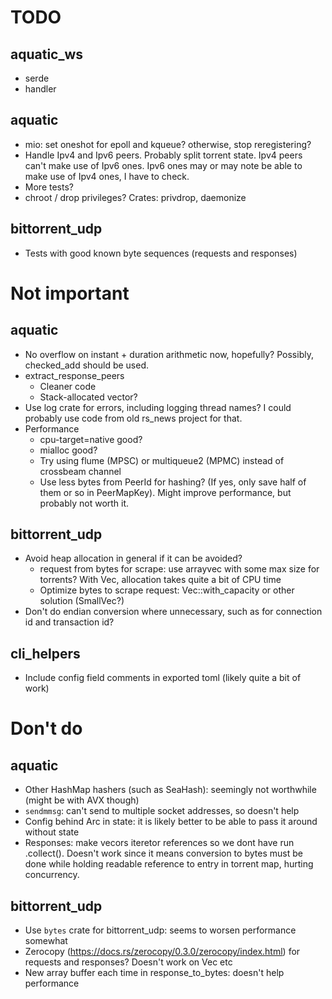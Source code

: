 # TODO

## aquatic_ws
* serde
* handler

## aquatic
* mio: set oneshot for epoll and kqueue? otherwise, stop reregistering?
* Handle Ipv4 and Ipv6 peers. Probably split torrent state. Ipv4 peers
  can't make use of Ipv6 ones. Ipv6 ones may or may note be able to make
  use of Ipv4 ones, I have to check.
* More tests?
* chroot / drop privileges? Crates: privdrop, daemonize

## bittorrent_udp
* Tests with good known byte sequences (requests and responses)

# Not important

## aquatic

* No overflow on instant + duration arithmetic now, hopefully? Possibly,
  checked_add should be used.
* extract_response_peers
    * Cleaner code
    * Stack-allocated vector?
* Use log crate for errors, including logging thread names? I could probably
  use code from old rs_news project for that.
* Performance
    * cpu-target=native good?
    * mialloc good?
    * Try using flume (MPSC) or multiqueue2 (MPMC) instead of crossbeam channel
    * Use less bytes from PeerId for hashing? (If yes, only save half of them
      or so in PeerMapKey). Might improve performance, but probably not worth
      it.

## bittorrent_udp
* Avoid heap allocation in general if it can be avoided?
    * request from bytes for scrape: use arrayvec with some max size for
      torrents? With Vec, allocation takes quite a bit of CPU time
    * Optimize bytes to scrape request: Vec::with_capacity or other solution (SmallVec?)
* Don't do endian conversion where unnecessary, such as for connection id and
  transaction id?

## cli_helpers

* Include config field comments in exported toml (likely quite a bit of work)

# Don't do

## aquatic

* Other HashMap hashers (such as SeaHash): seemingly not worthwhile (might be
  with AVX though)
* `sendmmsg`: can't send to multiple socket addresses, so doesn't help
* Config behind Arc in state: it is likely better to be able to pass it around
  without state
* Responses: make vecors iteretor references so we dont have run .collect().
  Doesn't work since it means conversion to bytes must be done while holding
  readable reference to entry in torrent map, hurting concurrency.

## bittorrent_udp

* Use `bytes` crate for bittorrent_udp: seems to worsen performance somewhat
* Zerocopy (https://docs.rs/zerocopy/0.3.0/zerocopy/index.html) for requests
  and responses? Doesn't work on Vec etc
* New array buffer each time in response_to_bytes: doesn't help performance
